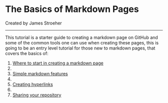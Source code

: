 # The Basics of Markdown Pages
Created by James Stroeher
***

This tutorial is a starter guide to creating a markdown page on GitHub and some of the common tools one can use when creating these pages, this is going to be an entry level tutorial for those new to markdown pages, that covers the basics of:

1. [Where to start in creating a markdown page](https://github.com/MangoCannon/Final/blob/main/CreatingAFile.md)
2. 
3. [Simple markdown features](https://github.com/MangoCannon/Final/blob/main/MarkdownFeatures.md)
4. 
5. [Creating hyperlinks](https://github.com/MangoCannon/Final/blob/main/Hyperlinks.md)
6. 
7. [Sharing your repository](https://github.com/MangoCannon/Final/blob/main/Sharing.md)


